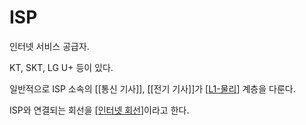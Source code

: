 # ISP

인터넷 서비스 공급자.

KT, SKT, LG U+ 등이 있다. 

일반적으로 ISP 소속의 [[통신 기사]], [[전기 기사]]가 [[L1-물리]] 계층을 다룬다. 

ISP와 연결되는 회선을 [[인터넷 회선]]이라고 한다.

[//begin]: # "Autogenerated link references for markdown compatibility"
[L1-물리]: L1-물리.md "L1-물리"
[인터넷 회선]: <인터넷 회선.md> "인터넷 회선"
[//end]: # "Autogenerated link references"